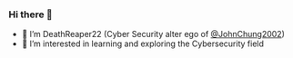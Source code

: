 ### Hi there 👋

- 👋 I’m DeathReaper22 (Cyber Security alter ego of [@JohnChung2002](https://github.com/JohnChung2002))
- 👀 I’m interested in learning and exploring the Cybersecurity field
